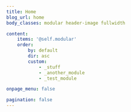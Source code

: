 ```yaml
---
title: Home
blog_url: home
body_classes: modular header-image fullwidth

content:
    items: '@self.modular'
    order:
        by: default
        dir: asc
        custom:
            - _stuff
            - _another_module
            - _test_module

onpage_menu: false

pagination: false
---
```





